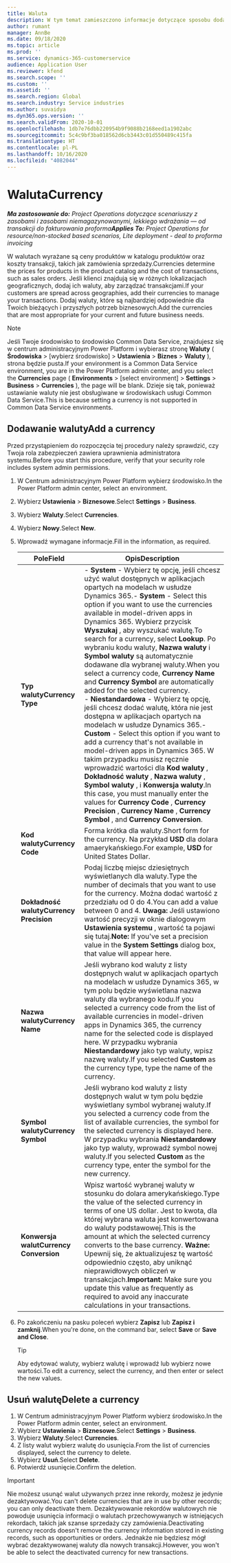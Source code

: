```yaml
---
title: Waluta
description: W tym temat zamieszczono informacje dotyczące sposobu dodawania i usuwania typów waluty w Project Operations.
author: rumant
manager: AnnBe
ms.date: 09/18/2020
ms.topic: article
ms.prod: ''
ms.service: dynamics-365-customerservice
audience: Application User
ms.reviewer: kfend
ms.search.scope: ''
ms.custom: ''
ms.assetid: ''
ms.search.region: Global
ms.search.industry: Service industries
ms.author: suvaidya
ms.dyn365.ops.version: ''
ms.search.validFrom: 2020-10-01
ms.openlocfilehash: 1db7e76dbb220954b9f9088b2168eed1a1902abc
ms.sourcegitcommit: 5c4c9bf3ba018562d6cb3443c01d550489c415fa
ms.translationtype: HT
ms.contentlocale: pl-PL
ms.lasthandoff: 10/16/2020
ms.locfileid: "4082044"
---
```

# <a name="currency"></a><span data-ttu-id="1c9a2-103">Waluta</span><span class="sxs-lookup"><span data-stu-id="1c9a2-103">Currency</span></span>

<span data-ttu-id="1c9a2-104">_**Ma zastosowanie do:** Project Operations dotyczące scenariuszy z zasobami i zasobami niemagazynowanymi, lekkiego wdrażania — od transakcji do fakturowania proforma_</span><span class="sxs-lookup"><span data-stu-id="1c9a2-104">_**Applies To:** Project Operations for resource/non-stocked based scenarios, Lite deployment - deal to proforma invoicing_</span></span>

<span data-ttu-id="1c9a2-105">W walutach wyrażane są ceny produktów w katalogu produktów oraz koszty transakcji, takich jak zamówienia sprzedaży.</span><span class="sxs-lookup"><span data-stu-id="1c9a2-105">Currencies determine the prices for products in the product catalog and the cost of transactions, such as sales orders.</span></span> <span data-ttu-id="1c9a2-106">Jeśli klienci znajdują się w różnych lokalizacjach geograficznych, dodaj ich waluty, aby zarządzać transakcjami.</span><span class="sxs-lookup"><span data-stu-id="1c9a2-106">If your customers are spread across geographies, add their currencies to manage your transactions.</span></span> <span data-ttu-id="1c9a2-107">Dodaj waluty, które są najbardziej odpowiednie dla Twoich bieżących i przyszłych potrzeb biznesowych.</span><span class="sxs-lookup"><span data-stu-id="1c9a2-107">Add the currencies that are most appropriate for your current and future business needs.</span></span>  

> [!NOTE]
> <span data-ttu-id="1c9a2-108">Jeśli Twoje środowisko to środowisko Common Data Service, znajdujesz się w centrum administracyjnym Power Platform i wybierasz stronę **Waluty** ( **Środowiska** > [wybierz środowisko] > **Ustawienia** > **Biznes** > **Waluty** ), strona będzie pusta.</span><span class="sxs-lookup"><span data-stu-id="1c9a2-108">If your environment is a Common Data Service environment, you are in the Power Platform admin center, and you select the **Currencies** page ( **Environments** > [select environment] > **Settings** > **Business** > **Currencies** ), the page will be blank.</span></span> <span data-ttu-id="1c9a2-109">Dzieje się tak, ponieważ ustawianie waluty nie jest obsługiwane w środowiskach usługi Common Data Service.</span><span class="sxs-lookup"><span data-stu-id="1c9a2-109">This is because setting a currency is not supported in Common Data Service environments.</span></span>

## <a name="add-a-currency"></a><span data-ttu-id="1c9a2-110">Dodawanie waluty</span><span class="sxs-lookup"><span data-stu-id="1c9a2-110">Add a currency</span></span>  
<span data-ttu-id="1c9a2-111">Przed przystąpieniem do rozpoczęcia tej procedury należy sprawdzić, czy Twoja rola zabezpieczeń zawiera uprawnienia administratora systemu.</span><span class="sxs-lookup"><span data-stu-id="1c9a2-111">Before you start this procedure, verify that your security role includes system admin permissions.</span></span> 

1. <span data-ttu-id="1c9a2-112">W Centrum administracyjnym Power Platform wybierz środowisko.</span><span class="sxs-lookup"><span data-stu-id="1c9a2-112">In the Power Platform admin center, select an environment.</span></span> 
2. <span data-ttu-id="1c9a2-113">Wybierz **Ustawienia** > **Biznesowe**.</span><span class="sxs-lookup"><span data-stu-id="1c9a2-113">Select **Settings** > **Business**.</span></span>
3. <span data-ttu-id="1c9a2-114">Wybierz **Waluty**.</span><span class="sxs-lookup"><span data-stu-id="1c9a2-114">Select **Currencies**.</span></span>  
4. <span data-ttu-id="1c9a2-115">Wybierz **Nowy**.</span><span class="sxs-lookup"><span data-stu-id="1c9a2-115">Select **New**.</span></span>  
5. <span data-ttu-id="1c9a2-116">Wprowadź wymagane informacje.</span><span class="sxs-lookup"><span data-stu-id="1c9a2-116">Fill in the information, as required.</span></span>  


   |          <span data-ttu-id="1c9a2-117">Pole</span><span class="sxs-lookup"><span data-stu-id="1c9a2-117">Field</span></span>          |                                                                                                                                                                                                                                                                                                                                                                            <span data-ttu-id="1c9a2-118">Opis</span><span class="sxs-lookup"><span data-stu-id="1c9a2-118">Description</span></span>                                                                                                                                                                                                                                                                                                                                                                            |
   |-------------------------|-------------------------------------------------------------------------------------------------------------------------------------------------------------------------------------------------------------------------------------------------------------------------------------------------------------------------------------------------------------------------------------------------------------------------------------------------------------------------------------------------------------------------------------------------------------------------------------------------------------------------------------------------------------------------------------------------------------------------------------------------------------------|
   |    <span data-ttu-id="1c9a2-119">**Typ waluty**</span><span class="sxs-lookup"><span data-stu-id="1c9a2-119">**Currency Type**</span></span>    | <span data-ttu-id="1c9a2-120">- **System** - Wybierz tę opcję, jeśli chcesz użyć walut dostępnych w aplikacjach opartych na modelach w usłudze Dynamics 365.</span><span class="sxs-lookup"><span data-stu-id="1c9a2-120">- **System** - Select this option if you want to use the currencies available in model-driven apps in Dynamics 365.</span></span> <span data-ttu-id="1c9a2-121">Wybierz przycisk **Wyszukaj** , aby wyszukać walutę.</span><span class="sxs-lookup"><span data-stu-id="1c9a2-121">To search for a currency,  select **Lookup**.</span></span> <span data-ttu-id="1c9a2-122">Po wybraniu kodu waluty, **Nazwa waluty** i **Symbol waluty** są automatycznie dodawane dla wybranej waluty.</span><span class="sxs-lookup"><span data-stu-id="1c9a2-122">When you select a currency code, **Currency Name** and **Currency Symbol** are automatically added for the selected currency.</span></span><br /><span data-ttu-id="1c9a2-123">- **Niestandardowa** - Wybierz tę opcję, jeśli chcesz dodać walutę, która nie jest dostępna w aplikacjach opartych na modelach w usłudze Dynamics 365.</span><span class="sxs-lookup"><span data-stu-id="1c9a2-123">- **Custom** - Select this option if you want to add a currency that's not available in model-driven apps in Dynamics 365.</span></span> <span data-ttu-id="1c9a2-124">W takim przypadku musisz ręcznie wprowadzić wartości dla **Kod waluty** , **Dokładność waluty** , **Nazwa waluty** , **Symbol waluty** , i **Konwersja waluty**.</span><span class="sxs-lookup"><span data-stu-id="1c9a2-124">In this case, you must manually enter the values for **Currency Code** , **Currency Precision** , **Currency Name** , **Currency Symbol** , and **Currency Conversion**.</span></span> |
   |    <span data-ttu-id="1c9a2-125">**Kod waluty**</span><span class="sxs-lookup"><span data-stu-id="1c9a2-125">**Currency Code**</span></span>    |                                                                                                                                                                                                                                                                                                                                            <span data-ttu-id="1c9a2-126">Forma krótka dla waluty.</span><span class="sxs-lookup"><span data-stu-id="1c9a2-126">Short form for the currency.</span></span> <span data-ttu-id="1c9a2-127">Na przykład **USD** dla dolara amaerykańskiego.</span><span class="sxs-lookup"><span data-stu-id="1c9a2-127">For example, **USD** for United States Dollar.</span></span>                                                                                                                                                                                                                                                                                                                                            |
   | <span data-ttu-id="1c9a2-128">**Dokładność waluty**</span><span class="sxs-lookup"><span data-stu-id="1c9a2-128">**Currency Precision**</span></span>  |                                                                                                                                                                                  <span data-ttu-id="1c9a2-129">Podaj liczbę miejsc dziesiętnych wyświetlanych dla waluty.</span><span class="sxs-lookup"><span data-stu-id="1c9a2-129">Type the number of decimals that you want to use for the currency.</span></span>  <span data-ttu-id="1c9a2-130">Można dodać wartość z przedziału od 0 do 4.</span><span class="sxs-lookup"><span data-stu-id="1c9a2-130">You can add a value between 0 and 4.</span></span> <span data-ttu-id="1c9a2-131">**Uwaga:**  Jeśli ustawiono wartość precyzji w oknie dialogowym **Ustawienia systemu** , wartość ta pojawi się tutaj.</span><span class="sxs-lookup"><span data-stu-id="1c9a2-131">**Note:**  If you've set a precision value in the **System Settings** dialog box, that value will appear here.</span></span>                                                                                                                                                                                  |
   |    <span data-ttu-id="1c9a2-132">**Nazwa waluty**</span><span class="sxs-lookup"><span data-stu-id="1c9a2-132">**Currency Name**</span></span>    |                                                                                                                                                                                                                                         <span data-ttu-id="1c9a2-133">Jeśli wybrano kod waluty z listy dostępnych walut w aplikacjach opartych na modelach w usłudze Dynamics 365, w tym polu będzie wyświetlana nazwa waluty dla wybranego kodu.</span><span class="sxs-lookup"><span data-stu-id="1c9a2-133">If you selected a currency code from the list of available currencies in model-driven apps in Dynamics 365, the currency name for the selected code is displayed here.</span></span> <span data-ttu-id="1c9a2-134">W przypadku wybrania **Niestandardowy** jako typ waluty, wpisz nazwę waluty.</span><span class="sxs-lookup"><span data-stu-id="1c9a2-134">If you selected **Custom** as the currency type, type the name of the currency.</span></span>                                                                                                                                                                                                                                          |
   |   <span data-ttu-id="1c9a2-135">**Symbol waluty**</span><span class="sxs-lookup"><span data-stu-id="1c9a2-135">**Currency Symbol**</span></span>   |                                                                                                                                                                                                                                                                      <span data-ttu-id="1c9a2-136">Jeśli wybrano kod waluty z listy dostępnych walut w tym polu będzie wyświetlany symbol wybranej waluty.</span><span class="sxs-lookup"><span data-stu-id="1c9a2-136">If you selected a currency code from the list of available currencies, the symbol for the selected currency is displayed here.</span></span> <span data-ttu-id="1c9a2-137">W przypadku wybrania **Niestandardowy** jako typ waluty, wprowadź symbol nowej waluty.</span><span class="sxs-lookup"><span data-stu-id="1c9a2-137">If you selected **Custom** as the currency type, enter the symbol for the new currency.</span></span>                                                                                                                                                                                                                                                                       |
   | <span data-ttu-id="1c9a2-138">**Konwersja walut**</span><span class="sxs-lookup"><span data-stu-id="1c9a2-138">**Currency Conversion**</span></span> |                                                                                                                                                                                                                                     <span data-ttu-id="1c9a2-139">Wpisz wartość wybranej waluty w stosunku do dolara amerykańskiego.</span><span class="sxs-lookup"><span data-stu-id="1c9a2-139">Type the value of the selected currency in terms of one US dollar.</span></span> <span data-ttu-id="1c9a2-140">Jest to kwota, dla której wybrana waluta jest konwertowana do waluty podstawowej.</span><span class="sxs-lookup"><span data-stu-id="1c9a2-140">This is the amount at which the selected currency converts to the base currency.</span></span> <span data-ttu-id="1c9a2-141">**Ważne:**  Upewnij się, że aktualizujesz tę wartość odpowiednio często, aby uniknąć nieprawidłowych obliczeń w transakcjach.</span><span class="sxs-lookup"><span data-stu-id="1c9a2-141">**Important:**  Make sure you update this value as frequently as required to avoid any inaccurate calculations in your transactions.</span></span>                                                                                                                                                                                                                                      |


6. <span data-ttu-id="1c9a2-142">Po zakończeniu na pasku poleceń wybierz **Zapisz** lub **Zapisz i zamknij**.</span><span class="sxs-lookup"><span data-stu-id="1c9a2-142">When you're done, on the command bar, select **Save** or **Save and Close**.</span></span>  

   > [!TIP]
   >  <span data-ttu-id="1c9a2-143">Aby edytować waluty, wybierz walutę i wprowadź lub wybierz nowe wartości.</span><span class="sxs-lookup"><span data-stu-id="1c9a2-143">To edit a currency, select the currency, and then enter or select the new values.</span></span>  

## <a name="delete-a-currency"></a><span data-ttu-id="1c9a2-144">Usuń walutę</span><span class="sxs-lookup"><span data-stu-id="1c9a2-144">Delete a currency</span></span>  

1. <span data-ttu-id="1c9a2-145">W Centrum administracyjnym Power Platform wybierz środowisko.</span><span class="sxs-lookup"><span data-stu-id="1c9a2-145">In the Power Platform admin center, select an environment.</span></span> 
2. <span data-ttu-id="1c9a2-146">Wybierz **Ustawienia** > **Biznesowe**.</span><span class="sxs-lookup"><span data-stu-id="1c9a2-146">Select **Settings** > **Business**.</span></span>
3. <span data-ttu-id="1c9a2-147">Wybierz **Waluty**.</span><span class="sxs-lookup"><span data-stu-id="1c9a2-147">Select **Currencies**.</span></span>  
4. <span data-ttu-id="1c9a2-148">Z listy walut wybierz walutę do usunięcia.</span><span class="sxs-lookup"><span data-stu-id="1c9a2-148">From the list of currencies displayed, select the currency to delete.</span></span>  
5. <span data-ttu-id="1c9a2-149">Wybierz **Usuń**.</span><span class="sxs-lookup"><span data-stu-id="1c9a2-149">Select **Delete**.</span></span>  
6. <span data-ttu-id="1c9a2-150">Potwierdź usunięcie.</span><span class="sxs-lookup"><span data-stu-id="1c9a2-150">Confirm the deletion.</span></span>  

> [!IMPORTANT]
>  <span data-ttu-id="1c9a2-151">Nie możesz usunąć walut używanych przez inne rekordy, możesz je jedynie dezaktywować.</span><span class="sxs-lookup"><span data-stu-id="1c9a2-151">You can't delete currencies that are in use by other records; you can only deactivate them.</span></span> <span data-ttu-id="1c9a2-152">Dezaktywowanie rekordów walutowych nie powoduje usunięcia informacji o walutach przechowywanych w istniejących rekordach, takich jak szanse sprzedaży czy zamówienia.</span><span class="sxs-lookup"><span data-stu-id="1c9a2-152">Deactivating currency records doesn't remove the currency information stored in existing records, such as opportunities or orders.</span></span> <span data-ttu-id="1c9a2-153">Jednakże nie będziesz mógł wybrać dezaktywowanej waluty dla nowych transakcji.</span><span class="sxs-lookup"><span data-stu-id="1c9a2-153">However, you won't be able to select the deactivated currency for new transactions.</span></span>  
